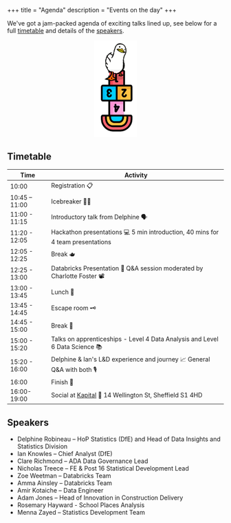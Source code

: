 +++
title = "Agenda"
description = "Events on the day"
+++

We've got a jam-packed agenda of exciting talks lined up, see below for a full [timetable](#timetable) and details of the [speakers](#speakers). 

<div align="center">
    <img src="../images/Frederick/frederick-steps.png" alt="Frederick Steps" width="20%" />
</div>

## Timetable

| Time              | Activity                                                                                  |
|-------------------|-------------------------------------------------------------------------------------------|
| 10:00             | Registration 📋                                               |
| 10:45 – 11:00     | Icebreaker 🧊🔨                                                                          |
| 11:00 - 11:15     | Introductory talk from Delphine 🗣️                                                        |
| 11:20 - 12:05     | Hackathon presentations 💻 5 min introduction, 40 mins for 4 team presentations           |
| 12:05 - 12:25     | Break 🫖                                                         |
| 12:25 - 13:00     | Databricks Presentation 💾 Q&A session moderated by Charlotte Foster 📽              |
| 13:00 - 13:45     | Lunch 🥪                                                                                  |
| 13:45 - 14:45     | Escape room 🗝                                                                            |
| 14:45 - 15:00     | Break 🍪                                                             |
| 15:00 - 15:20     | Talks on apprenticeships - Level 4 Data Analysis and Level 6 Data Science 📚           |
| 15:20 - 16:00     | Delphine & Ian's L&D experience and journey 📈 General Q&A with both 🎙              |
| 16:00             | Finish 🥲                                                                                 |
| 16:00-19:00       | Social at [Kapital](https://kapitalsheffield.com/) 🪩 14 Wellington St, Sheffield S1 4HD  |

## Speakers

- Delphine Robineau – HoP Statistics (DfE) and Head of Data Insights and Statistics Division
- Ian Knowles – Chief Analyst (DfE)
- Clare Richmond – ADA Data Governance Lead
- Nicholas Treece – FE & Post 16 Statistical Development Lead
- Zoe Weetman – Databricks Team
- Amma Ainsley – Databricks Team
- Amir Kotaiche – Data Engineer
- Adam Jones – Head of Innovation in Construction Delivery
- Rosemary Hayward - School Places Analysis
- Menna Zayed – Statistics Development Team